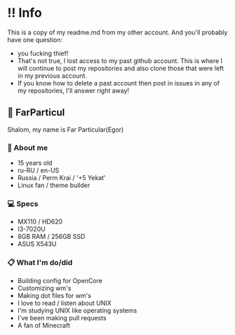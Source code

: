 # ‼️ Info
This is a copy of my readme.md from my other account. And you'll probably have one question:
- you fucking thief! 
- That's not true, I lost access to my past github account. This is where I will continue to post my repositories and also clone those that were left in my previous account.
- If you know how to delete a past account then post in issues in any of my repositories, I'll answer right away!

## 🦊 FarParticul
Shalom, my name is Far Particular(Egor)

### 💾 About me
- 15 years old
- ru-RU / en-US
- Russia / Perm Krai / '+5 Yekat'
- Linux fan / theme builder

### 💻 Specs
* MX110 / HD620
* I3-7020U
* 8GB RAM / 256GB SSD
* ASUS X543U

### 📋 What I'm do/did
- Building config for OpenCore
- Customizing wm's
- Making dot files for wm's
- I love to read / listen about UNIX
- I'm studying UNIX like operating systems
- I've been making pull requests
- A fan of Minecraft
